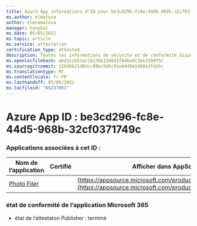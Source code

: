 ```yaml
---
title: Azure App informations d’ID pour be3cd296-fc8e-44d5-968b-32cf0371749c
ms.author: elmalova
author: elenamalova
manager: tonybal
ms.date: 05/05/2022
ms.topic: article
ms.service: attestation
certification_type: attested
description: Toutes les informations de sécurité et de conformité disponibles pour be3cd296-fc8e-44d5-968b-32cf0371749c.
ms.openlocfilehash: abd1c2b53ac16130b156041f84bedc30e33b0f5c
ms.sourcegitcommit: 12046b21d8dcc88ec5d6c91e6440e1988e3fd35c
ms.translationtype: MT
ms.contentlocale: fr-FR
ms.lasthandoff: 05/05/2022
ms.locfileid: "65237051"
---
```

# <a name="azure-app-id-be3cd296-fc8e-44d5-968b-32cf0371749c"></a>Azure App ID : be3cd296-fc8e-44d5-968b-32cf0371749c


### <a name="apps-associated-with-this-id"></a>Applications associées à cet ID :
| **Nom de l’application** | **Certifié** | **Afficher dans AppSource** |
|--------------|---------------|-----------------------|
| [Photo Filer](../forward/WA200003881.md) |  | [https://appsource.microsoft.com/product/office/WA200003881](https://appsource.microsoft.com/product/office/WA200003881) |

### <a name="microsoft-365-app-compliance-status"></a>état de conformité de l’application Microsoft 365
- état de l’attestaton Publisher : terminé

